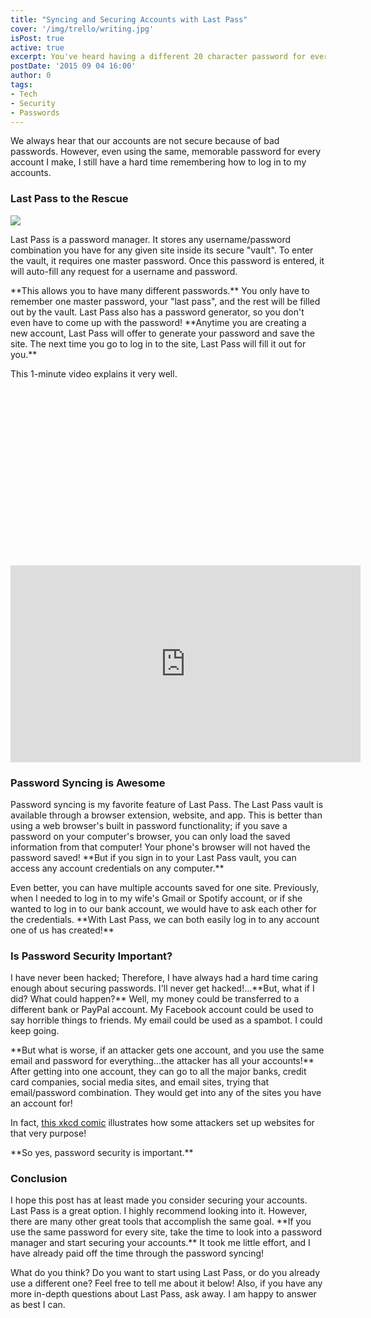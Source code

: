 ```yaml
---
title: "Syncing and Securing Accounts with Last Pass"
cover: '/img/trello/writing.jpg'
isPost: true
active: true
excerpt: You've heard having a different 20 character password for every website is good, but how is it possible? 
postDate: '2015 09 04 16:00'
author: 0
tags:
- Tech
- Security
- Passwords
---
```


<p>
	We always hear that our accounts are not secure because of bad passwords.  However, even using the same, memorable password for every account I make,
	I still have a hard time remembering how to log in to my accounts.
</p>
<h3>Last Pass to the Rescue</h3>
<img src="/img/tech/lastpass/lastpass-icon.png" />
<p>
	Last Pass is a password manager.  It stores any username/password combination you have for any given site inside its secure "vault".
	To enter the vault, it requires one master password.  Once this password is entered, it will auto-fill any request for a username and
	password. 
</p>
<p>
	**This allows you to have many different passwords.**  You only have to remember one master password, your "last pass", and the
	rest will be filled out by the vault.  Last Pass also has a password generator, so you don't even have to come up with the password!  **Anytime
	you are creating a new account, Last Pass will offer to generate your password and save the site.  The next time you go to log in
	to the site, Last Pass will fill it out for you.**
</p>
<p>
	This 1-minute video explains it very well.
</p>

<div class="fluid-width-video-wrapper" style="padding-top: 56.3333333333333%;">
	<iframe width="560" height="315" src="https://www.youtube.com/embed/RM0fzHxMASQ" frameborder="0" allowfullscreen></iframe>
</div>

<h3>Password Syncing is Awesome</h3>
<p>
	Password syncing is my favorite feature of Last Pass. The Last Pass vault
	is available through a browser extension, website, and app.  This is better than using a web browser's built in password functionality; if you
	save a password on your computer's browser, you can only load the saved information from that computer!  Your phone's browser will not haved the password saved!
	**But if you sign in to your Last Pass vault, you can access any account credentials on any computer.**
</p>
<p>
	Even better, you can have multiple accounts saved for one site.  Previously, when I needed to log in to my
	wife's Gmail or Spotify account, or if she wanted to log in to our bank account, we would have to ask each other for the credentials.
	**With Last Pass, we can both easily log in to any account one of us has created!**
</p>

<h3>Is Password Security Important?</h3>
<p>
	I have never been hacked;  Therefore, I have always had a hard time caring enough about securing passwords.  I'll never get hacked!...**But,
	what if I did? What could happen?**  Well, my money could be
	transferred to a different bank or PayPal account.  My Facebook account could be used to say horrible things to friends.  My email could be used as a
	spambot.  I could keep going.
</p>
<p>
	**But what is worse, if an attacker gets one account, and you use the same email and password for everything...the attacker has all your accounts!**
	After getting into one account, they can go to all the major banks, credit card companies, social media sites, and email sites, trying
	that email/password combination. They would get into any of the sites you have an account for!
</p>
<p>
	In fact, <a href="http://xkcd.com/792/">this xkcd comic</a> illustrates how some attackers set up websites for that very purpose!
</p>
<p>
	**So yes, password security is important.**
</p>

<h3>Conclusion</h3>
<p>
	I hope this post has at least made you consider securing your accounts.  Last Pass is a great option.  I highly recommend looking into it.
	However, there are many other great tools that accomplish the same goal.  **If you use the same password for every site, take the time to
	look into a password manager and start securing your accounts.**  It took me little effort, and I have already paid off the time through
	the password syncing!
</p>
<p>
	What do you think?  Do you want to start using Last Pass, or do you already use a different one?  Feel free to tell me about it below!  Also,
	if you have any more in-depth questions about Last Pass, ask away. I am happy to answer as best I can.
</p>